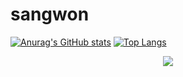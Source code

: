# sangwon

[![Anurag's GitHub stats](https://github-readme-stats.vercel.app/api?username=ksone02)](https://github.com/anuraghazra/github-readme-stats)
[![Top Langs](https://github-readme-stats.vercel.app/api/top-langs/?username=ksone02)](https://github.com/anuraghazra/github-readme-stats)

<p align="center">
<a href="https://www.instagram.com/ksone02/"><img src="https://img.shields.io/badge/ksone02-11B48A?style=flat-square&logo=instagram&logoColor=white&link=https://www.instagram.com/ksone02"/></a>
</p>
